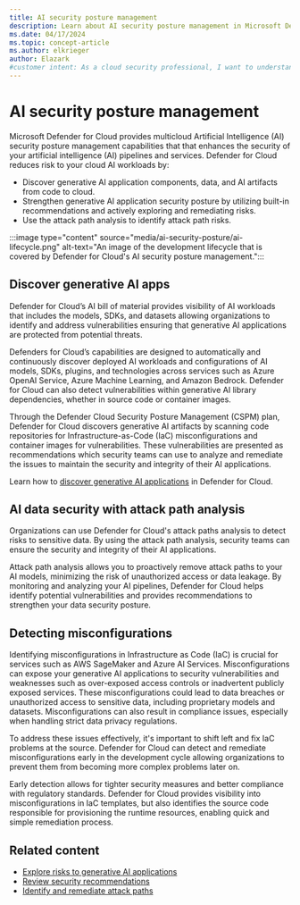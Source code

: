 ```yaml
---
title: AI security posture management
description: Learn about AI security posture management in Microsoft Defender for Cloud and how it protects your resources from AI threats.
ms.date: 04/17/2024
ms.topic: concept-article
ms.author: elkrieger
author: Elazark
#customer intent: As a cloud security professional, I want to understand how to secure my generative AI resources using Defender for Cloud's AI security posture management capabilities.
---
```


# AI security posture management

Microsoft Defender for Cloud provides multicloud Artificial Intelligence (AI) security posture management capabilities that that enhances the security of your artificial intelligence (AI) pipelines and services. Defender for Cloud reduces risk to your cloud AI workloads by:

- Discover generative AI application components, data, and AI artifacts from code to cloud.
- Strengthen generative AI application security posture by utilizing built-in recommendations and actively exploring and remediating risks.
- Use the attack path analysis to identify attack path risks.

:::image type="content" source="media/ai-security-posture/ai-lifecycle.png" alt-text="An image of the development lifecycle that is covered by Defender for Cloud's AI security posture management.":::

## Discover generative AI apps

Defender for Cloud’s AI bill of material provides visibility of AI workloads that includes the models, SDKs, and datasets allowing organizations to identify and address vulnerabilities ensuring that generative AI applications are protected from potential threats.

Defenders for Cloud’s capabilities are designed to automatically and continuously discover deployed AI workloads and configurations of AI models, SDKs, plugins, and technologies across services such as Azure OpenAI Service, Azure Machine Learning, and Amazon Bedrock. Defender for Cloud can also detect vulnerabilities within generative AI library dependencies, whether in source code or container images. 

Through the Defender Cloud Security Posture Management (CSPM) plan, Defender for Cloud discovers generative AI artifacts by scanning code repositories for Infrastructure-as-Code (IaC) misconfigurations and container images for vulnerabilities. These vulnerabilities are presented as recommendations which security teams can use to analyze and remediate the issues to maintain the security and integrity of their AI applications. 

Learn how to [discover generative AI applications](identify-ai-workload-model.md) in Defender for Cloud.

## AI data security with attack path analysis

Organizations can use Defender for Cloud's attack paths analysis to detect risks to sensitive data. By using the attack path analysis, security teams can ensure the security and integrity of their AI applications. 

Attack path analysis allows you to proactively remove attack paths to your AI models, minimizing the risk of unauthorized access or data leakage. By monitoring and analyzing your AI pipelines, Defender for Cloud helps identify potential vulnerabilities and provides recommendations to strengthen your data security posture.

## Detecting misconfigurations

Identifying misconfigurations in Infrastructure as Code (IaC) is crucial for services such as AWS SageMaker and Azure AI Services. Misconfigurations can expose your generative AI applications to security vulnerabilities and weaknesses such as over-exposed access controls or inadvertent publicly exposed services. These misconfigurations could lead to data breaches or unauthorized access to sensitive data, including proprietary models and datasets. Misconfigurations can also result in compliance issues, especially when handling strict data privacy regulations.

To address these issues effectively, it's important to shift left and fix IaC problems at the source. Defender for Cloud can detect and remediate misconfigurations early in the development cycle allowing organizations to prevent them from becoming more complex problems later on. 

Early detection allows for tighter security measures and better compliance with regulatory standards. Defender for Cloud provides visibility into misconfigurations in IaC templates, but also identifies the source code responsible for provisioning the runtime resources, enabling quick and simple remediation process.

## Related content

- [Explore risks to generative AI applications](explore-ai-risk.md)
- [Review security recommendations](review-security-recommendations.md)
- [Identify and remediate attack paths](how-to-manage-attack-path.md)
